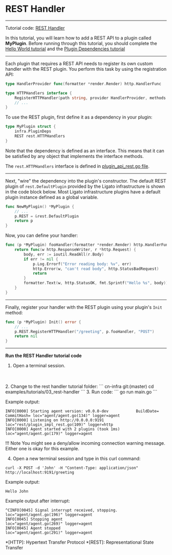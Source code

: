# REST Handler

---

Tutorial code: [REST Handler][code-link]

In this tutorial, you will learn how to add a REST API to a plugin called __MyPlugin__. Before running through this tutorial, you should complete the [Hello World tutorial](01_hello-world.md) and the [Plugin Dependencies tutorial](02_plugin-deps.md)


---

Each plugin that requires a REST API needs to register its own custom
handler with the REST plugin. You perform this task by using the registration API:

```go
type HandlerProvider func(formatter *render.Render) http.HandlerFunc

type HTTPHandlers interface {
	RegisterHTTPHandler(path string, provider HandlerProvider, methods ...string) *mux.Route
	// ...
}
```

To use the REST plugin, first define it as a dependency in your plugin:

```go
type MyPlugin struct {
	infra.PluginDeps
	REST rest.HTTPHandlers
}
```
Note that the dependency is defined as an interface. This means that it can be
satisfied by any object that implements the interface methods. 

The `rest.HTTPHandlers`
interface is defined in [plugin_api_rest.go file](https://github.com/ligato/cn-infra/blob/master/rpc/rest/plugin_impl_rest.go).

---

Next, "wire" the dependency into the plugin's 
constructor. The default REST plugin of `rest.DefaultPlugin` provided by the Ligato
infrastructure is shown in the code block below. Most Ligato infrastructure plugins
have a default plugin instance defined as a global variable.

```go
func NewMyPlugin() *MyPlugin {
	// ...
	p.REST = &rest.DefaultPlugin
	return p
}
```

Now, you can define your handler:

```go
func (p *MyPlugin) fooHandler(formatter *render.Render) http.HandlerFunc {
	return func(w http.ResponseWriter, r *http.Request) {
		body, err := ioutil.ReadAll(r.Body)
		if err != nil {
			p.Log.Errorf("Error reading body: %v", err)
			http.Error(w, "can't read body", http.StatusBadRequest)
			return
		}
		formatter.Text(w, http.StatusOK, fmt.Sprintf("Hello %s", body))
	}
}
```

---

Finally, register your handler with the REST plugin using your plugin's 
`Init` method:

```go
func (p *MyPlugin) Init() error {
	// ...
	p.REST.RegisterHTTPHandler("/greeting", p.fooHandler, "POST")
	return nil
}
```

---

**Run the REST Handler tutorial code**

1. Open a terminal session.
<br>
<br>
2. Change to the rest handler tutorial folder:
```
cn-infra git:(master) cd examples/tutorials/03_rest-handler
```
3. Run code:
```
go run main.go
```

Example output:
```
INFO[0000] Starting agent version: v0.0.0-dev            BuildDate= CommitHash= loc="agent/agent.go(134)" logger=agent
INFO[0000] Listening on http://0.0.0.0:9191              loc="rest/plugin_impl_rest.go(109)" logger=http
INFO[0000] Agent started with 2 plugins (took 1ms)       loc="agent/agent.go(179)" logger=agent
```

!!! Note
    You might see a deny/allow incoming connection warning message. Either one is okay for this example.

4. Open a new terminal session and type in this curl command:
```
curl -X POST -d 'John' -H "Content-Type: application/json" http://localhost:9191/greeting
```
Example output:
```
Hello John
```

Example output after interrupt:
```
^CINFO[0045] Signal interrupt received, stopping.          loc="agent/agent.go(196)" logger=agent
INFO[0045] Stopping agent                                loc="agent/agent.go(269)" logger=agent
INFO[0045] Agent stopped                                 loc="agent/agent.go(291)" logger=agent
```



[code-link]: https://github.com/ligato/cn-infra/tree/master/examples/tutorials/03_rest-handler

*[HTTP]: Hypertext Transfer Protocol
*[REST]: Representational State Transfer
